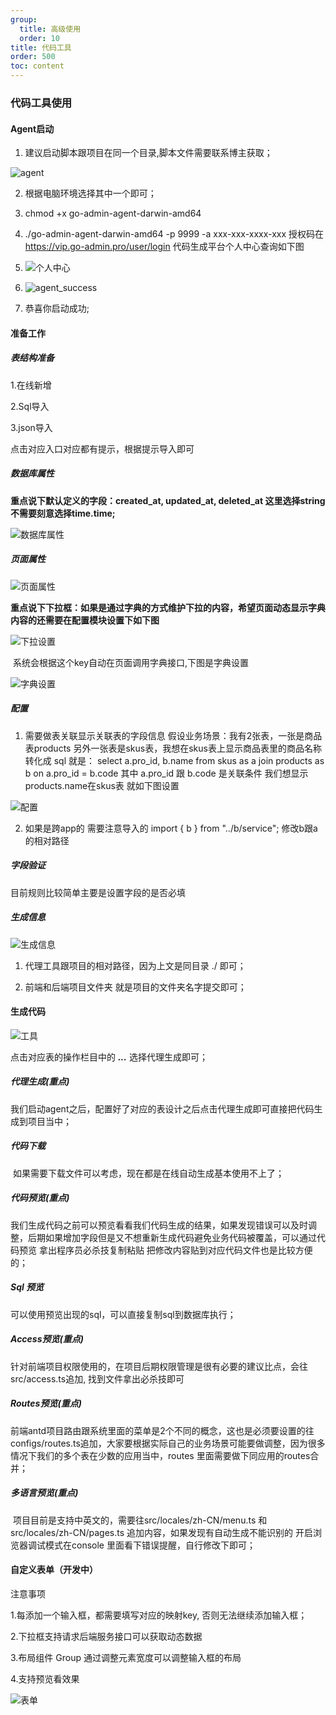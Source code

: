 ```yaml
---
group:
  title: 高级使用
  order: 10
title: 代码工具
order: 500
toc: content
---
```


### 代码工具使用

#### Agent启动

1. 建议启动脚本跟项目在同一个目录,脚本文件需要联系博主获取；

![agent](https://doc-image.zhangwj.com/img/pro-gen-code-agent.png)

2.  根据电脑环境选择其中一个即可；
3.  chmod +x go-admin-agent-darwin-amd64
4.  ./go-admin-agent-darwin-amd64 -p 9999 -a xxx-xxx-xxxx-xxx 授权码在 https://vip.go-admin.pro/user/login 代码生成平台个人中心查询如下图
5.  ![个人中心](https://doc-image.zhangwj.com/img/pro-gen-code-usercenter.png)

6.  ![agent_success](https://doc-image.zhangwj.com/img/pro-gen-code-agent_success.png)

7.  恭喜你启动成功;

#### 准备工作

##### 表结构准备

1.在线新增

2.Sql导入

3.json导入

点击对应入口对应都有提示，根据提示导入即可

##### 数据库属性

**重点说下默认定义的字段：created_at, updated_at, deleted_at 这里选择string不需要刻意选择time.time;**

![数据库属性](https://doc-image.zhangwj.com/img/pro-gen-code-dbconfig.png)

##### 页面属性

![页面属性](https://doc-image.zhangwj.com/img/pro-gen-code-pageconfig.png)

**重点说下下拉框：如果是通过字典的方式维护下拉的内容，希望页面动态显示字典内容的还需要在配置模块设置下如下图**

![下拉设置](https://doc-image.zhangwj.com/img/pro-gen-code-dropdownlist.png)

​ 系统会根据这个key自动在页面调用字典接口,下图是字典设置

![字典设置](https://doc-image.zhangwj.com/img/pro-gen-code-dictconfig.png)

##### 配置

1. 需要做表关联显示关联表的字段信息 假设业务场景：我有2张表，一张是商品表products 另外一张表是skus表，我想在skus表上显示商品表里的商品名称 转化成 sql 就是： select a.pro_id, b.name from skus as a join products as b on a.pro_id = b.code 其中 a.pro_id 跟 b.code 是关联条件 我们想显示 products.name在skus表 就如下图设置

![配置](https://doc-image.zhangwj.com/img/pro-gen-code-config-1.png)

2. 如果是跨app的 需要注意导入的 import { b } from "../b/service"; 修改b跟a的相对路径

##### 字段验证

目前规则比较简单主要是设置字段的是否必填

##### 生成信息

![生成信息](https://doc-image.zhangwj.com/img/pro-gen-code-info.png)

1.  代理工具跟项目的相对路径，因为上文是同目录 ./ 即可；

2.  前端和后端项目文件夹 就是项目的文件夹名字提交即可；

#### 生成代码

![工具](https://doc-image.zhangwj.com/img/pro-gen-code-tools.png)

点击对应表的操作栏目中的 **_..._** 选择代理生成即可；

##### 代理生成(重点)

​ 我们启动agent之后，配置好了对应的表设计之后点击代理生成即可直接把代码生成到项目当中；

##### 代码下载

​ 如果需要下载文件可以考虑，现在都是在线自动生成基本使用不上了；

##### 代码预览(重点)

​ 我们生成代码之前可以预览看看我们代码生成的结果，如果发现错误可以及时调整，后期如果增加字段但是又不想重新生成代码避免业务代码被覆盖，可以通过代码预览 拿出程序员必杀技复制粘贴 把修改内容贴到对应代码文件也是比较方便的；

##### Sql 预览

可以使用预览出现的sql，可以直接复制sql到数据库执行；

##### Access预览(重点)

针对前端项目权限使用的，在项目后期权限管理是很有必要的建议比点，会往src/access.ts追加, 找到文件拿出必杀技即可

##### Routes预览(重点)

​ 前端antd项目路由跟系统里面的菜单是2个不同的概念，这也是必须要设置的往configs/routes.ts追加，大家要根据实际自己的业务场景可能要做调整，因为很多情况下我们的多个表在少数的应用当中，routes 里面需要做下同应用的routes合并；

##### 多语言预览(重点)

​ 项目目前是支持中英文的，需要往src/locales/zh-CN/menu.ts 和 src/locales/zh-CN/pages.ts 追加内容，如果发现有自动生成不能识别的 开启浏览器调试模式在console 里面看下错误提醒，自行修改下即可；

#### 自定义表单（开发中）

注意事项

1.每添加一个输入框，都需要填写对应的映射key, 否则无法继续添加输入框；

2.下拉框支持请求后端服务接口可以获取动态数据

3.布局组件 Group 通过调整元素宽度可以调整输入框的布局

4.支持预览看效果

![表单](https://doc-image.zhangwj.com/img/pro-gen-code-form.png)
